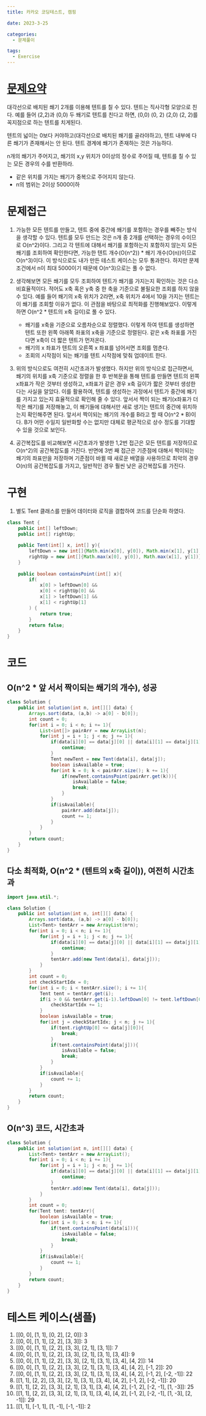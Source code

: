 ```yaml
---
title: 카카오 코딩테스트, 캠핑

date: 2023-3-25

categories:
  - 문제풀이

tags:
  - Exercise
---
```


# [문제요약](https://school.programmers.co.kr/learn/courses/30/lessons/1833#)

대각선으로 배치된 쐐기 2개를 이용해 텐트를 칠 수 있다. 텐트는 직사각형 모양으로 친다. 예를 들어 (2,2)과 (0,0) 두 쐐기로 텐트를 친다고 하면, (0,0) (0, 2) (2,0) (2, 2)를 꼭지점으로 하는 텐트를 치게된다. 

텐트의 넓이는 0보다 커야하고(대각선으로 배치된 쐐기를 골라야하고), 텐트 내부에 다른 쐐기가 존재해서는 안 된다. 텐트 경계에 쐐기가 존재하는 것은 가능하다. 

n개의 쐐기가 주어지고, 쐐기의 x,y 위치가 0이상의 정수로 주어질 때, 텐트를 칠 수 있는 모든 경우의 수를 반환하라.

- 같은 위치를 가지는 쐐기가 중복으로 주어지지 않는다.
- n의 범위는 2이상 5000이하

# 문제접근

1. 가능한 모든 텐트를 만들고, 텐트 중에 중간에 쐐기를 포함하는 경우를 빼주는 방식을 생각할 수 있다. 텐트를 모두 만드는 것은 n개 중 2개를 선택하는 경우의 수이므로 O(n^2)이다. 그리고 각 텐트에 대해서 쐐기를 포함하는지 포함하지 않는지 모든 쐐기를 조회하여 확인한다면, 가능한 텐트 개수(O(n^2)) * 쐐기 개수(O(n))이므로 O(n^3)이다. 이 방식으로도 내가 만든 테스트 케이스는 모두 통과한다. 하지만 문제 조건에서 n이 최대 5000이기 때문에 O(n^3)으로는 풀 수 없다.

2. 생각해보면 모든 쐐기를 모두 조회하여 텐트가 쐐기를 가지는지 확인하는 것은 다소 비효율적이다. 적어도 x축 혹은 y축 중 한 축을 기준으로 불필요한 조회를 하지 않을 수 있다. 예를 들어 쐐기의 x축 위치가 2라면, x축 위치가 4에서 10을 가지는 텐트는 이 쐐기를 조회할 이유가 없다. 이 관점을 바탕으로 최적화를 진행해보았다. 이렇게 하면 O(n^2 * 텐트의 x축 길이)로 풀 수 있다.

    - 쐐기를 x축을 기준으로 오름차순으로 정렬했다. 이렇게 하여 텐트를 생성하면 텐트 또한 왼쪽 아래쪽 좌표의 x축을 기준으로 정렬된다. 같은 x축 좌표를 가진다면 x축이 더 짧은 텐트가 먼저온다.
    - 쐐기의 x 좌표가 텐트의 오른쪽 x 좌표를 넘어서면 조회를 멈춘다.
    - 조회의 시작점이 되는 쐐기를 텐트 시작점에 맞춰 업데이트 한다.

3. 위의 방식으로도 여전히 시간초과가 발생했다. 하지만 위의 방식으로 접근하면서, 쐐기의 위치를 x축 기준으로 정렬을 한 후 반복문을 통해 텐트를 만들면 텐트의 왼쪽 x좌표가 작은 것부터 생성하고, x좌표가 같은 경우 x축 길이가 짧은 것부터 생성한다는 사실을 알았다. 이를 활용하여, 텐트를 생성하는 과정에서 텐트가 중간에 쐐기를 가지고 있는지 효율적으로 확인해 줄 수 있다. 앞서서 짝이 되는 쐐기(x좌표가 더 작은 쐐기)를 저장해놓고, 이 쐐기들에 대해서만 새로 생기는 텐트의 중간에 위치하는지 확인해주면 된다. 앞서서 짝이되는 쐐기의 개수를 B라고 할 때 O(n^2 * B)이다. B가 어떤 수일지 일반화할 수는 없지만 대체로 평균적으로 상수 정도를 기대할 수 있을 것으로 보인다.

4. 공간복잡도를 비교해보면 시간초과가 발생한 1,2번 접근은 모든 텐트를 저장하므로 O(n^2)의 공간복잡도를 가진다. 반면에 3번 째 접근은 기준점에 대해서 짝이되는 쐐기의 좌표만을 저장하며 기준점이 바뀔 때 새로운 배열을 사용하므로 최악의 경우 O(n)의 공간복잡도를 가지고, 일반적인 경우 훨씬 낮은 공간복잡도를 가진다. 

# 구현

1. 별도 Tent 클래스를 만들어 데이터와 로직을 결합하여 코드를 단순화 하였다.

```java
class Tent {
    public int[] leftDown;
    public int[] rightUp;
    
    public Tent(int[] x, int[] y){
        leftDown = new int[]{Math.min(x[0], y[0]), Math.min(x[1], y[1])};
        rightUp = new int[]{Math.max(x[0], y[0]), Math.max(x[1], y[1])};
    }
    
    public boolean containsPoint(int[] x){
        if(
            x[0] > leftDown[0] && 
            x[0] < rightUp[0] &&
            x[1] > leftDown[1] &&
            x[1] < rightUp[1]
        ) {
            return true;
        }
        return false;
    }
}
```

# 코드

## O(n^2 * 앞 서서 짝이되는 쐐기의 개수), 성공

```java
class Solution {
    public int solution(int n, int[][] data) {
        Arrays.sort(data, (a,b) -> a[0] - b[0]);
        int count = 0;
        for(int i = 0; i < n; i += 1){
            List<int[]> pairArr = new ArrayList(n);
            for(int j = i + 1; j < n; j += 1){
                if(data[i][0] == data[j][0] || data[i][1] == data[j][1]){
                    continue;
                }
                Tent newTent = new Tent(data[i], data[j]);
                boolean isAvailable = true;
                for(int k = 0; k < pairArr.size(); k += 1){
                    if(newTent.containsPoint(pairArr.get(k))){
                        isAvailable = false;
                        break;
                    }
                }
                if(isAvailable){
                    pairArr.add(data[j]);
                    count += 1;
                }
            }
        }
        return count;
    }
}
```

## 다소 최적화, O(n^2 * (텐트의 x축 길이)), 여전히 시간초과

```java
import java.util.*;

class Solution {
    public int solution(int n, int[][] data) {
        Arrays.sort(data, (a,b) -> a[0] - b[0]);
        List<Tent> tentArr = new ArrayList(n*n);
        for(int i = 0; i < n; i += 1){
            for(int j = i + 1; j < n; j += 1){
                if(data[i][0] == data[j][0] || data[i][1] == data[j][1]){
                    continue;
                }
                tentArr.add(new Tent(data[i], data[j]));
            }
        }
        int count = 0;
        int checkStartIdx = 0;
        for(int i = 0; i < tentArr.size(); i += 1){
            Tent tent = tentArr.get(i);
            if(i > 0 && tentArr.get(i-1).leftDown[0] != tent.leftDown[0]){
                checkStartIdx += 1;
            }
            boolean isAvailable = true;
            for(int j = checkStartIdx; j < n; j += 1){
                if(tent.rightUp[0] <= data[j][0]){
                    break;
                }
                if(tent.containsPoint(data[j])){
                    isAvailable = false;
                    break;
                }
            }
            if(isAvailable){
                count += 1;
            }
        }
        return count;
    }
}
```

## O(n^3) 코드, 시간초과
```java
class Solution {
    public int solution(int n, int[][] data) {
        List<Tent> tentArr = new ArrayList();
        for(int i = 0; i < n; i += 1){
            for(int j = i + 1; j < n; j += 1){
                if(data[i][0] == data[j][0] || data[i][1] == data[j][1]){
                    continue;
                }
                tentArr.add(new Tent(data[i], data[j]));
            }
        }
        int count = 0;
        for(Tent tent: tentArr){
            boolean isAvailable = true;
            for(int i = 0; i < n; i += 1){
                if(tent.containsPoint(data[i])){
                    isAvailable = false;
                    break;
                }
            }
            if(isAvailable){
                count += 1;
            }
        }
        return count;
    }
}
```

# 테스트 케이스(샘플)

1. [[0, 0], [1, 1], [0, 2], [2, 0]]: 3
2. [[0, 0], [1, 1], [2, 2], [3, 3]]: 3
3. [[0, 0], [1, 1], [2, 2], [3, 3], [2, 1], [3, 1]]: 7
4. [[0, 0], [1, 1], [2, 2], [3, 3], [2, 1], [3, 1], [3, 4]]: 9
5. [[0, 0], [1, 1], [2, 2], [3, 3], [2, 1], [3, 1], [3, 4], [4, 2]]: 14
6. [[0, 0], [1, 1], [2, 2], [3, 3], [2, 1], [3, 1], [3, 4], [4, 2], [-1, 2]]: 20
7. [[0, 0], [1, 1], [2, 2], [3, 3], [2, 1], [3, 1], [3, 4], [4, 2], [-1, 2], [-2, -1]]: 22
8. [[1, 1], [2, 2], [3, 3], [2, 1], [3, 1], [3, 4], [4, 2], [-1, 2], [-2, -1]]: 20
9. [[1, 1], [2, 2], [3, 3], [2, 1], [3, 1], [3, 4], [4, 2], [-1, 2], [-2, -1], [1, -3]]: 25 
10. [[1, 1], [2, 2], [3, 3], [2, 1], [3, 1], [3, 4], [4, 2], [-1, 2], [-2, -1], [1, -3], [2, -1]]: 29
11. [[1, 1], [-1, 1], [1, -1], [-1, -1]]: 2
